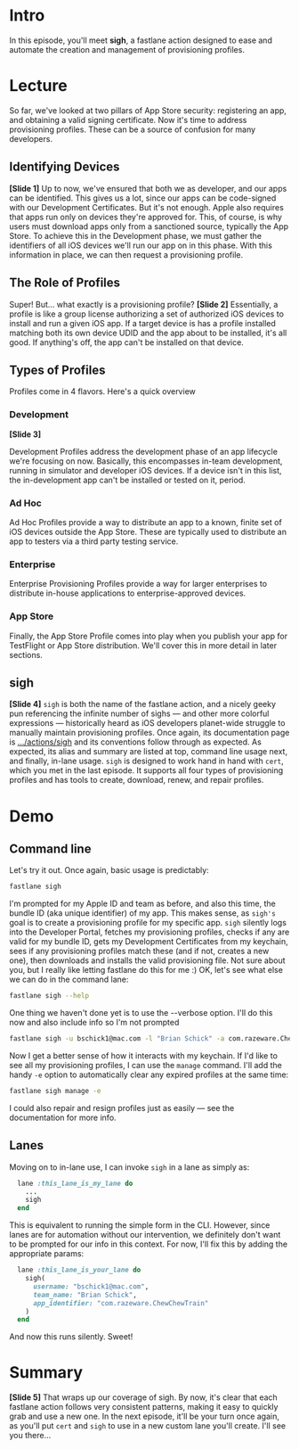 # Intro
In this episode, you'll meet **sigh**, a fastlane action designed to ease and automate the creation and management of provisioning profiles. 
# Lecture
So far, we've looked at two pillars of App Store security: registering an app, and obtaining a valid signing certificate. Now it's time to address provisioning profiles. These can be a source of confusion for many developers.
## Identifying Devices
**[Slide 1]**
Up to now, we've ensured that both we as developer, and our apps can be identified. This gives us a lot, since our apps can be code-signed with our Development Certificates. But it's not enough. Apple also requires that apps run only on devices they're approved for. This, of course, is why users must download apps only from a sanctioned source, typically the App Store.
To achieve this in the Development phase, we must gather the identifiers of all iOS devices we'll run our app on in this phase. With this information in place, we can then request a provisioning profile. 
## The Role of Profiles
Super! But… what exactly is a provisioning profile? 
**[Slide 2]** 
Essentially, a profile is like a group license authorizing a set of authorized iOS devices to install and run a given iOS app. If a target device is has a profile installed matching both its own device UDID and the app about to be installed, it's all good. If anything's off, the app can't be installed on that device. 
## Types of Profiles
 Profiles come in 4 flavors. Here's a quick overview
### Development
**[Slide 3]** 
<!-- Editor: Please click to exppose matching bullet points for the next 3 profile types. -->
Development Profiles address the development phase of an app lifecycle we're focusing on now. Basically, this encompasses in-team development, running in simulator and developer iOS devices. If a device isn't in this list, the in-development app can't be installed or tested on it, period.
### Ad Hoc
Ad Hoc Profiles provide a way to distribute an app to a known, finite set of iOS devices outside the App Store. These are typically used to distribute an app to testers via a third party testing service.
### Enterprise
Enterprise Provisioning Profiles provide a way for larger enterprises to distribute in-house applications to enterprise-approved devices. 
### App Store
Finally, the App Store Profile comes into play when you publish your app for TestFlight or App Store distribution. We'll cover this in more detail in later sections.
## sigh
**[Slide 4]**
`sigh` is both the name of the fastlane action, and a nicely geeky pun referencing the infinite number of sighs — and other more colorful expressions — historically heard as iOS developers planet-wide struggle to manually maintain provisioning profiles.
Once again, its documentation page is […/actions/sigh][1] and its conventions follow through as expected. As expected, its alias and summary are listed at top, command line usage next, and finally, in-lane usage.
`sigh` is designed to work hand in hand with `cert`, which you met in the last episode. It supports all four types of provisioning profiles and has tools to create, download, renew, and repair profiles. 
# Demo
## Command line
Let's try it out. Once again, basic usage is predictably:
```bash
fastlane sigh
```
I'm prompted for my Apple ID and team as before, and also this time, the bundle ID (aka unique identifier) of my app. This makes sense, as `sigh's` goal is to create a provisioning profile for my specific app. 
`sigh` silently logs into the Developer Portal, fetches my provisioning profiles, checks if any are valid for my bundle ID, gets my Development Certificates from my keychain, sees if any provisioning profiles match these (and if not, creates a new one), then downloads and installs the valid provisioning file. 
Not sure about you, but I really like letting fastlane do this for me :)
OK, let's see what else we can do in the command lane:
```bash
fastlane sigh --help
```
One thing we haven't done yet is to use the --verbose option. I'll do this now and also include info so I'm not prompted
```bash
fastlane sigh -u bschick1@mac.com -l "Brian Schick" -a com.razeware.ChewChewTrain --verbose
```
Now I get a better sense of how it interacts with my keychain.
If I'd like to see all my provisioning profiles, I can use the `manage` command. I'll add the handy `-e` option to automatically clear any expired profiles at the same time:
```bash
fastlane sigh manage -e
```
I could also repair and resign profiles just as easily — see the documentation for more info.
## Lanes
Moving on to in-lane use, I can invoke `sigh` in a lane as simply as:
```ruby
  lane :this_lane_is_my_lane do
    ...
    sigh
  end 
```
This is equivalent to running the simple form in the CLI. However, since lanes are for automation without our intervention, we definitely don't want to be prompted for our info in this context. For now, I'll fix this by adding the appropriate params:
```ruby
  lane :this_lane_is_your_lane do
    sigh(
      username: "bschick1@mac.com",
      team_name: "Brian Schick",
      app_identifier: "com.razeware.ChewChewTrain"
    )
  end 
```
And now this runs silently. Sweet!
# Summary
**[Slide 5]** 
That wraps up our coverage of sigh. By now, it's clear that each fastlane action follows very consistent patterns, making it easy to quickly grab and use a new one.
In the next episode, it'll be your turn once again, as you'll put `cert` and `sigh` to use in a new custom lane you'll create. I'll see you there…

[1]:	[https://docs.fastlane.tools/actions/sigh/#sigh] "…/actions/sigh"